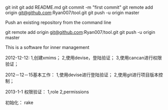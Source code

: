 git init
git add README.md
git commit -m "first commit"
git remote add origin git@github.com:Ryan007/tool.git
git push -u origin master

Push an existing repository from the command line

git remote add origin git@github.com:Ryan007/tool.git
git push -u origin master

This is a software for inner management

2012-12-12: 
1,创建xmims；
2,使用devise，登陆验证；
3,使用cancan进行权限验证；

2012－12－15基本工作：
1,使用devise进行登陆验证；
2,使用git进行项目版本控制；


2013-1-1 权限验证：
1,role
2,permissions


初始化：
rake  